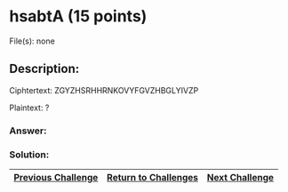 # hsabtA (15 points)

File(s): none

## Description:

Ciphtertext: ZGYZHSRHHRNKOVYFGVZHBGLYIVZP

Plaintext: ?

### Answer:

### Solution:



| [Previous Challenge](/Challenges/Protect-And-Defend/8) | [Return to Challenges](/Challenges/../../../#modules) | [Next Challenge](/Challenges/Protect-And-Defend/10) |
| :------- | :-----: | ------: |